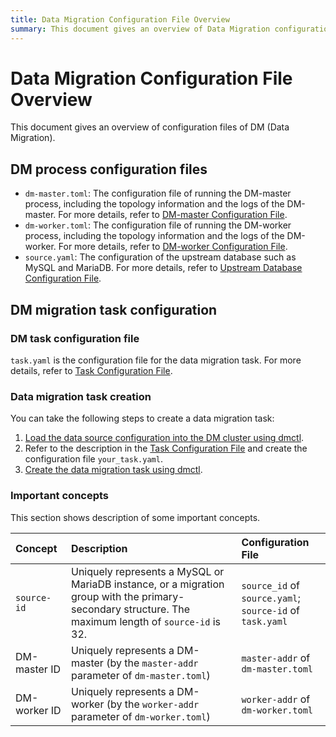 ```yaml
---
title: Data Migration Configuration File Overview
summary: This document gives an overview of Data Migration configuration files.
---
```


# Data Migration Configuration File Overview

This document gives an overview of configuration files of DM (Data Migration).

## DM process configuration files

- `dm-master.toml`: The configuration file of running the DM-master process, including the topology information and the logs of the DM-master. For more details, refer to [DM-master Configuration File](dm-master-configuration-file.md).
- `dm-worker.toml`: The configuration file of running the DM-worker process, including the topology information and the logs of the DM-worker. For more details, refer to [DM-worker Configuration File](dm-worker-configuration-file.md).
- `source.yaml`: The configuration of the upstream database such as MySQL and MariaDB. For more details, refer to [Upstream Database Configuration File](source-configuration-file.md).

## DM migration task configuration

### DM task configuration file

`task.yaml` is the configuration file for the data migration task. For more details, refer to [Task Configuration File](task-configuration-file.md).

### Data migration task creation

You can take the following steps to create a data migration task:

1. [Load the data source configuration into the DM cluster using dmctl](manage-source.md#operate-data-source).
2. Refer to the description in the [Task Configuration File](task-configuration-file.md) and create the configuration file `your_task.yaml`.
3. [Create the data migration task using dmctl](create-task.md).

### Important concepts

This section shows description of some important concepts.

| Concept  | Description  | Configuration File  |
| :------ | :--------- | :------------- |
| `source-id`  | Uniquely represents a MySQL or MariaDB instance, or a migration group with the primary-secondary structure. The maximum length of `source-id` is 32. | `source_id` of `source.yaml`;<br/> `source-id` of `task.yaml` |
| DM-master ID | Uniquely represents a DM-master (by the `master-addr` parameter of `dm-master.toml`) | `master-addr` of `dm-master.toml` |
| DM-worker ID | Uniquely represents a DM-worker (by the `worker-addr` parameter of `dm-worker.toml`) | `worker-addr` of `dm-worker.toml` |
